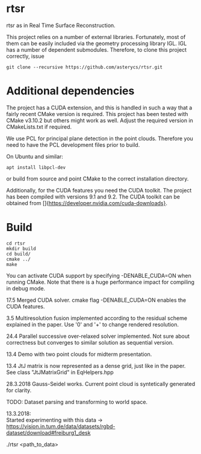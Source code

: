 # rtsr
rtsr as in Real Time Surface Reconstruction.  

  
This project relies on a number of external libraries. Fortunately, most of them can be easily included via the geometry processing library IGL. IGL has a number of dependent submodules. Therefore, to clone this project correctly, issue

```
git clone --recursive https://github.com/asterycs/rtsr.git
```

# Additional dependencies
The project has a CUDA extension, and this is handled in such a way that a fairly recent CMake version is required. This project has been tested with CMake v3.10.2 but others might work as well. Adjust the required version in CMakeLists.txt if required.  

We use PCL for principal plane detection in the point clouds. Therefore you need to have the PCL development files prior to build.

On Ubuntu and similar:
```
apt install libpcl-dev
```
or build from source and point CMake to the correct installation directory.

Additionally, for the CUDA features you need the CUDA toolkit. The project has been compiled with versions 9.1 and 9.2. The CUDA toolkit can be obtained from []{https://developer.nvidia.com/cuda-downloads}.


# Build

```
cd rtsr
mkdir build
cd build/
cmake ../
make
```

You can activate CUDA support by specifying -DENABLE_CUDA=ON when running CMake. Note that there is a huge performance impact for compiling in debug mode.


17.5
Merged CUDA solver.
cmake flag -DENABLE_CUDA=ON enables the CUDA features.

3.5
Multiresolution fusion implemented according to the residual scheme explained in the paper. Use '0' and '+' to change rendered resolution.

24.4
Parallel successive over-relaxed solver implemented. Not sure about correctness but converges to similar solution as sequential version.

13.4
Demo with two point clouds for midterm presentation.

13.4
JtJ matrix is now represented as a dense grid, just like in the paper. See class "JtJMatrixGrid" in EqHelpers.hpp

28.3.2018
Gauss-Seidel works. Current point cloud is syntetically generated for clarity.

TODO:
Dataset parsing and transforming to world space.

13.3.2018:  
Started experimenting with this data -> https://vision.in.tum.de/data/datasets/rgbd-dataset/download#freiburg1_desk

./rtsr <path_to_data>
